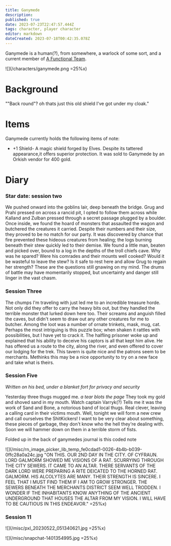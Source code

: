 ```yaml
---
title: Ganymede
description: 
published: true
date: 2023-07-23T22:47:57.444Z
tags: character, player character
editor: markdown
dateCreated: 2023-07-18T00:42:35.078Z
---
```


Ganymede is a human(?), from somewhere, a warlock of some sort, and a current member of [A Functional Team](/player_characters).

![](/characters/ganymede.png =25%x)

# Background

""Back round"? oh thats just this old shield I've got under my cloak."

# Items

Ganymede currently holds the following items of note:

-   +1 Shield- A magic shield forged by Elves. Despite its tattered appearance,it offers superior protection. It was sold to Ganymede by an Orkish vendor for 400 gold.  

# Diary

### Star date: session two

We pushed onward into the goblins lair, deep beneath the bridge. Grug and Prahi pressed on across a rancid pit, I opted to follow them across while Kalland and Zulban pressed through a secret passage plugged by a boulder. Once inside, we found the hoard of monsters that assaulted the wagon and butchered the creatures it carried. Despite their numbers and their size, they proved to be no match for our party. It was discovered by chance that fire prevented these hideous creatures from healing; the logs burning beneath their stew quickly led to their demise. We found a little man, beaten and picked over, bound to a log in the depths of the troll chiefs cave. Why was he spared? Were his comrades and their mounts well cooked? Would it be wasteful to leave the stew? Is it safe to rest here and allow Grug to regain her strength? These are the questions still gnawing on my mind. The drums of battle may have momentarily stopped, but uncertainty and danger still linger in the vast chasm.

### Session Three

The chumps I'm traveling with just led me to an incredible treasure horde. Not only did they offer to carry the heavy bits out, but they handled the terrible monster that lurked down here too. Their screams and anguish filled the caves, but didn't seem to draw out any other creatures for me to butcher. Among the loot was a number of ornate trinkets, mask, mug, cat. Perhaps the most intriguing is this puzzle box; when shaken it rattles with possibilities, but I have yet to crack it. The halfling prisoner woke up and explained that his ability to deceive his captors is all that kept him alive. He has offered us a route to the city, along the river, and even offered to cover our lodging for the trek. This tavern is quite nice and the patrons seem to be merchants. Methinks this may be a nice opportunity to try on a new face and take what is theirs.

### Session Five

*Written on his bed, under a blanket fort for privacy and security*

Yesterday three thugs mugged me. *a tear blots the page* They took my gold and shoved sand in my mouth. Watch captain Varryk(?) Tells me it was the work of Sand and Bone, a notorious band of local thugs. Real clever, leaving a calling card in their victims mouth. Well, tonight we will form a new crew and call ourselves the ShitKickers! I want to be very clear about something, these pieces of garbage, they don't know who the hell they're dealing with. Soon we will hammer down on them in a terrible storm of fists.

Folded up in the back of ganymedes journal is this coded note

![](/misc/rn_image_picker_lib_temp_fe0cdad1-0026-4b4b-b039-0ffc28a0a24c.jpg "ON THIS. OUR 2ND DAY IN THE CITY. OF CYFRAUN. LORD GALMORM SHOWED ME VISIONS OF A RAT. SCURRYING THROUGH THE CITY SEWERS. IT CAME TO AN ALTAR. THERE SERVANTS OF THE DARK LORD WERE PREPARING A RITE DEICATED TO THE HORNED RAT. GALMORM. HIS ALCOLYTES ARE MANY. THEIR STRENGTH IS SINCERE. I FEEL THAT I MUST FIND THEM IF I AM TO GROW STRONGER. THE SEWERS BENEATH THE MERCHANTS DISTRICT SEEM WELL TRODDEN. I WONDER IF THE INHABITANTS KNOW ANYTHING OF THE ANCIENT UNDERGROUND THAT HOUSES THE ALTAR FROM MY VISION. I WILL HAVE TO BE CAUTIOUS IN THIS ENDEAVOR." =25%x)

### Session 11

![](/misc/pxl_20230522_051340621.jpg =25%x)

![](/misc/snapchat-1401354995.jpg =25%x)